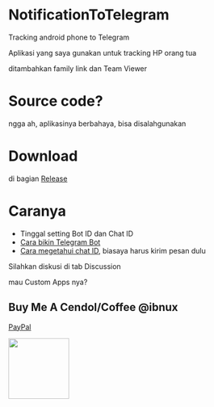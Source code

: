 # NotificationToTelegram
Tracking android phone to Telegram

Aplikasi yang saya gunakan untuk tracking HP orang tua

ditambahkan family link dan Team Viewer


# Source code?

ngga ah, aplikasinya berbahaya, bisa disalahgunakan 

# Download

  di bagian [Release](https://github.com/ibnux/NotificationToTelegram/releases)

# Caranya

- Tinggal setting Bot ID dan Chat ID
- [Cara bikin Telegram Bot](https://www.google.com/search?q=cara+bikin+telegram+bot)
- [Cara megetahui chat ID](https://core.telegram.org/bots/api#getupdates), biasaya harus kirim pesan dulu

Silahkan diskusi di tab Discussion

mau Custom Apps nya? 



## Buy Me A Cendol/Coffee @ibnux

[PayPal](https://www.paypal.me/ibnux)

[<img src="https://ibnux.github.io/Trakteer-button/trakteer_button.png" width="120">](https://trakteer.id/ibnux)
